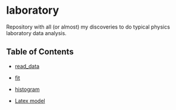 # laboratory
Repository with all (or almost) my discoveries to do typical physics laboratory data analysis.


## Table of Contents
* [read_data](https://github.com/lorenzomarini96/laboratory/tree/main/laboratory/read_data)

* [fit](https://github.com/lorenzomarini96/laboratory/tree/main/laboratory/fit)

* [histogram](https://github.com/lorenzomarini96/laboratory/tree/main/laboratory/histogram)

* [Latex model](https://github.com/lorenzomarini96/laboratory/tree/main/latex)
